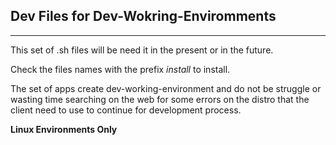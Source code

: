 ## Dev Files for Dev-Wokring-Enviromments
---

This set of .sh files will be need it in the present or in the future.

Check the files names with the prefix *install* to install.

The set of apps create dev-working-environment and do not be struggle or
wasting time searching on the web for some errors on the distro
that the client need to use to continue for development process.

**Linux Environments Only**
